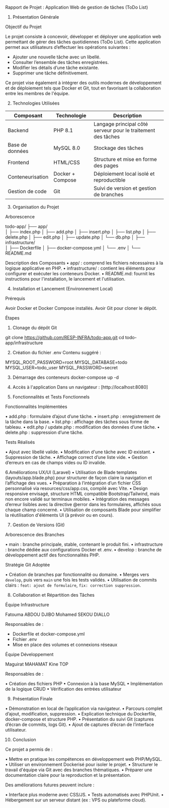 Rapport de Projet : Application Web de gestion de tâches (ToDo List)

1. Présentation Générale

Objectif du Projet

Le projet consiste à concevoir, développer et déployer une application web permettant de gérer des tâches quotidiennes (ToDo List). Cette application permet aux utilisateurs d’effectuer les opérations suivantes :

* Ajouter une nouvelle tâche avec un libellé.
* Consulter l’ensemble des tâches enregistrées.
* Modifier les détails d’une tâche existante.
* Supprimer une tâche définitivement.

Ce projet vise également à intégrer des outils modernes de développement et de déploiement tels que Docker et Git, tout en favorisant la collaboration entre les membres de l'équipe.

2. Technologies Utilisées

| Composant        | Technologie      | Description                                                  |
| ---------------- | ---------------- | ------------------------------------------------------------ |
| Backend          | PHP 8.1          | Langage principal côté serveur pour le traitement des tâches |
| Base de données  | MySQL 8.0        | Stockage des tâches                                          |
| Frontend         | HTML/CSS         | Structure et mise en forme des pages                         |
| Conteneurisation | Docker + Compose | Déploiement local isolé et reproductible                     |
| Gestion de code  | Git              | Suivi de version et gestion de branches                      |

3. Organisation du Projet

Arborescence


todo-app/
├── app/                    
│   ├── index.php
│   ├── add.php
│   ├── insert.php
│   ├── list.php
│   ├── delete.php
│   ├── edit.php
│   ├── update.php
│   └── db.php
│
├── infrastructure/         
│   ├── Dockerfile
│   ├── docker-compose.yml
│   └── .env
│
└── README.md               


Description des Composants
•	app/ : comprend les fichiers nécessaires à la logique applicative en PHP.
•	infrastructure/ : contient les éléments pour configurer et exécuter les conteneurs Docker.
•	README.md: fournit les instructions pour l'installation, le lancement et l'utilisation.

4. Installation et Lancement (Environnement Local)

Prérequis

Avoir Docker et Docker Compose installés.
Avoir Git pour cloner le dépôt.

Étapes

1. Clonage du dépôt Git

git clone https://github.com/RESP-INFRA/todo-app.git
cd todo-app/infrastructure


2. Création du fichier .env
   Contenu suggéré :

MYSQL_ROOT_PASSWORD=root
MYSQL_DATABASE=todo
MYSQL_USER=todo_user
MYSQL_PASSWORD=secret


3. Démarrage des conteneurs
docker-compose up -d


4. Accès à l'application
   Dans un navigateur : [http://localhost:8080]

5. Fonctionnalités et Tests Fonctionnels

Fonctionnalités Implémentées

•	add.php : formulaire d’ajout d’une tâche.
•	insert.php : enregistrement de la tâche dans la base.
•	list.php : affichage des tâches sous forme de tableau.
•	edit.php / update.php : modification des données d’une tâche.
•	delete.php : suppression d’une tâche.

Tests Réalisés

•	Ajout avec libellé valide.
•	Modification d'une tâche avec ID existant.
•	Suppression de tâche.
•	Affichage correct d’une liste vide.
•	Gestion d’erreurs en cas de champs vides ou ID invalide.

6.Améliorations UX/UI (Laravel)
•	Utilisation de Blade templates (layouts/app.blade.php) pour structurer de façon claire la navigation et l’affichage des vues.
•	Préparation à l’intégration d’un fichier CSS personnalisé via resources/css/app.css, compilé avec Vite.
•	Design responsive envisagé, structure HTML compatible Bootstrap/Tailwind, mais non encore validé sur terminaux mobiles.
•	Intégration des messages d’erreur lisibles avec la directive @error dans les formulaires, affichés sous chaque champ concerné.
•	Utilisation de composants Blade pour simplifier la réutilisation d'éléments UI (à prévoir ou en cours).


7. Gestion de Versions (Git)

Arborescence des Branches

•	main : branche principale, stable, contenant le produit fini.
•	infrastructure : branche dédiée aux configurations Docker et .env.
•	develop : branche de développement actif des fonctionnalités PHP.

Stratégie Git Adoptée

•	Création de branches par fonctionnalité ou domaine.
•	Merges vers `develop`, puis vers `main` une fois les tests validés.
•	Utilisation de commits clairs : `feat: ajout de formulaire`, `fix: correction suppression`.

8. Collaboration et Répartition des Tâches

Équipe Infrastructure

Fatouma ABDOU DJIBO
Mohamed SEKOU DIALLO

Responsables de :

* Dockerfile et docker-compose.yml
* Fichier .env
* Mise en place des volumes et connexions réseaux

Équipe Développement

Maguirat MAHAMAT
 Kine TOP

Responsables de :

•	Création des fichiers PHP
•	Connexion à la base MySQL
•	Implémentation de la logique CRUD
•	Vérification des entrées utilisateur

9. Présentation Finale

•	Démonstration en local de l’application via navigateur.
•	Parcours complet d’ajout, modification, suppression.
•	Explication technique du Dockerfile, docker-compose et structure PHP.
•	Présentation du suivi Git (captures d’écran de commits, logs Git).
•	Ajout de captures d’écran de l’interface utilisateur.

10. Conclusion

Ce projet a permis de :

•	Mettre en pratique les compétences en développement web PHP/MySQL.
•	Utiliser un environnement Dockerisé pour isoler le projet.
•	Structurer le travail d'équipe via Git avec des branches thématiques.
•	Préparer une documentation claire pour la reproduction et la présentation.

Des améliorations futures peuvent inclure :

•	Interface plus moderne avec CSS/JS.
•	Tests automatisés avec PHPUnit.
•	Hébergement sur un serveur distant (ex : VPS ou plateforme cloud).
















